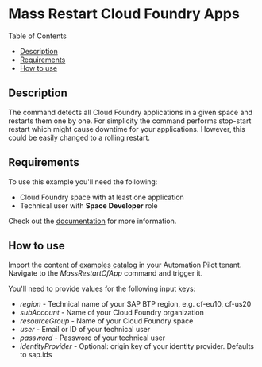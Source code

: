 # Mass Restart Cloud Foundry Apps

Table of Contents

* [Description](#description)
* [Requirements](#requirements)
* [How to use](#how-to-use)

## Description

The command detects all Cloud Foundry applications in a given space and restarts them one by one. For simplicity the command performs stop-start restart which might cause downtime for your applications. However, this could be easily changed to a rolling restart.

## Requirements

To use this example you'll need the following:

* Cloud Foundry space with at least one application
* Technical user with **Space Developer** role

Check out the [documentation](https://help.sap.com/docs/btp/sap-business-technology-platform/administration-and-operations-in-cloud-foundry-environment) for more information.

## How to use

Import the content of [examples catalog](catalog.json) in your Automation Pilot tenant. Navigate to the *MassRestartCfApp* command and trigger it.

You'll need to provide values for the following input keys:

* *region* - Technical name of your SAP BTP region, e.g. cf-eu10, cf-us20
* *subAccount* - Name of your Cloud Foundry organization
* *resourceGroup* - Name of your Cloud Foundry space
* *user* - Email or ID of your technical user
* *password* - Password of your technical user
* *identityProvider* - Optional: origin key of your identity provider. Defaults to sap.ids
